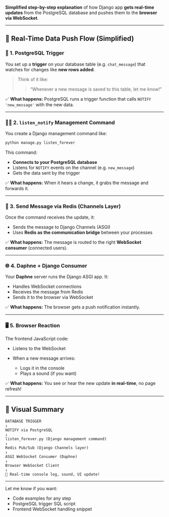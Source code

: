 **Simplified step-by-step explanation** of how Django app **gets real-time updates** from the PostgreSQL database and pushes them to the **browser via WebSocket**.

---

## 🔄 Real-Time Data Push Flow (Simplified)

### 🔧 1. **PostgreSQL Trigger**

You set up a **trigger** on your database table (e.g. `chat_message`) that watches for changes like **new rows added**.

> Think of it like:
>
> > “Whenever a new message is saved to this table, let me know!”

✅ **What happens:**
PostgreSQL runs a trigger function that calls `NOTIFY 'new_message'` with the new data.

---

### 🧏‍♂️ 2. **`listen_notify` Management Command**

You create a Django management command like:

```bash
python manage.py listen_forever
```

This command:

* **Connects to your PostgreSQL database**
* Listens for `NOTIFY` events on the channel (e.g. `new_message`)
* Gets the data sent by the trigger

✅ **What happens:**
When it hears a change, it grabs the message and forwards it.

---

### 🚀 3. **Send Message via Redis (Channels Layer)**

Once the command receives the update, it:

* Sends the message to Django Channels (ASGI)
* Uses **Redis as the communication bridge** between your processes

✅ **What happens:**
The message is routed to the right **WebSocket consumer** (connected users).

---

### 🌐 4. **Daphne + Django Consumer**

Your **Daphne** server runs the Django ASGI app.
It:

* Handles WebSocket connections
* Receives the message from Redis
* Sends it to the browser via WebSocket

✅ **What happens:**
The browser gets a push notification instantly.

---

### 🖥️ 5. **Browser Reaction**

The frontend JavaScript code:

* Listens to the WebSocket
* When a new message arrives:

  * Logs it in the console
  * Plays a sound (if you want)

✅ **What happens:**
You see or hear the new update **in real-time**, no page refresh!

---

## 🧠 Visual Summary

```text
DATABASE TRIGGER
↓
NOTIFY via PostgreSQL
↓
listen_forever.py (Django management command)
↓
Redis Pub/Sub (Django Channels layer)
↓
ASGI WebSocket Consumer (Daphne)
↓
Browser WebSocket Client
↓
🚨 Real-time console log, sound, UI update!
```

---

Let me know if you want:

* Code examples for any step
* PostgreSQL trigger SQL script
* Frontend WebSocket handling snippet

